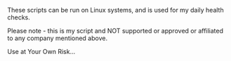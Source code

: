 These scripts can be run on Linux systems, and is used for my daily health checks.

Please note - this is my script and NOT supported or approved or affiliated to any company mentioned above.

Use at Your Own Risk...
